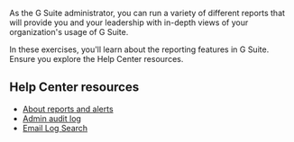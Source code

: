 As the G Suite administrator, you can run a variety of different reports that will provide you and your leadership with in-depth views of your organization's usage of G Suite.

In these exercises, you'll learn about the reporting features in G Suite. Ensure you explore the Help Center resources.

## Help Center resources

-   [About reports and alerts](https://support.google.com/a/topic/9026900 "About reports and alerts")
-   [Admin audit log](https://support.google.com/a/answer/4579579 "Admin audit log")
-   [Email Log Search](https://support.google.com/a/topic/2618873 "Email Log Search")
